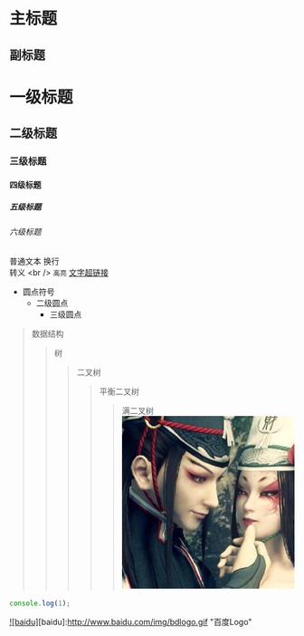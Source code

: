 主标题
=
副标题
-
# 一级标题
## 二级标题
### 三级标题
#### 四级标题
##### 五级标题
###### 六级标题
普通文本
换行<br />
转义 \<br />
`高亮`
[文字超链接](http://www.baidu.com "悬浮文字")
* 圆点符号
    * 二级圆点
        * 三级圆点
>数据结构
>>树
>>>二叉树
>>>>平衡二叉树
>>>>>满二叉树
![](https://github.com/NameNull/note/blob/master/images/demo.jpeg "悬浮文字")
```javascript
console.log(1);
```
[![baidu]](http://baidu.com)[baidu]:http://www.baidu.com/img/bdlogo.gif "百度Logo"

